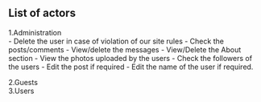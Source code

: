 <h2>List of actors </h2>
  1.Administration <br> 
  - Delete the user in case of violation of our <a>site rules</a>
  - Check the posts/comments
  - View/delete the messages
  - View/Delete the About section
  - View the photos uploaded by the users
  - Check the followers of the users
  - Edit the post if required 
  - Edit the name of the user if required.
  
  2.Guests <br>
  3.Users <br>
  
  
  
